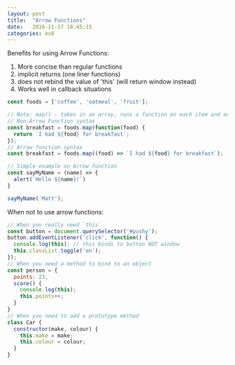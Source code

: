 ```yaml
---
layout: post
title:  "Arrow Functions"
date:   2016-11-17 18:45:15 
categories: es6
---
```

Benefits for using Arrow Functions:

1. More concise than regular functions
2. implicit returns (one liner functions)
3. does not rebind the value of 'this' (will return window instead)
4. Works well in callback situations


```javascript
const foods = ['coffee', 'oatmeal', 'fruit'];

// Note: map() - takes in an array, runs a function on each item and outputs a new array
// Non-Arrow Function syntax
const breakfast = foods.map(function(food) {
  return `I had ${food} for breakfast`;
});
// Arrow function syntax
const breakfast = foods.map((food) => `I had ${food} for breakfast`);

// Simple example on Arrow function
const sayMyName = (name) => {
  alert(`Hello ${name}!`)
}

sayMyName('Matt');
```

When not to use arrow functions:
```javascript
// When you really need `this`
const button = document.querySelector('#pushy');
button.addEventListener('click', function() {
  console.log(this); // this binds to button NOT window
  this.classList.toggle('on');
});
// When you need a method to bind to an object
const person = {
  points: 23,
  score() {
    console.log(this);
    this.points++;
  }
}
// When you need to add a prototype method
class Car {
  constructor(make, colour) {
    this.make = make;
    this.colour = colour;
  }
}

```
